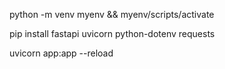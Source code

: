 <!-- create and activate virtual environment -->
python -m venv myenv && myenv/scripts/activate

<!-- Install necessary dependencies -->
pip install fastapi uvicorn python-dotenv requests

<!-- Run the fastapi application with minimal flags-->
uvicorn app:app --reload

<!-- Voila Your application is ready to be accessed -->
